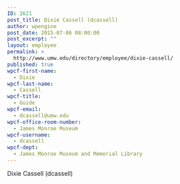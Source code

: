 ```yaml
---
ID: 2621
post_title: Dixie Cassell (dcassell)
author: wpengine
post_date: 2015-07-06 08:00:00
post_excerpt: ""
layout: employee
permalink: >
  http://www.umw.edu/directory/employee/dixie-cassell/
published: true
wpcf-first-name:
  - Dixie
wpcf-last-name:
  - Cassell
wpcf-title:
  - Guide
wpcf-email:
  - dcassell@umw.edu
wpcf-office-room-number:
  - James Monroe Museum
wpcf-username:
  - dcassell
wpcf-dept:
  - James Monroe Museum and Memorial Library
---
```

Dixie Cassell (dcassell)
